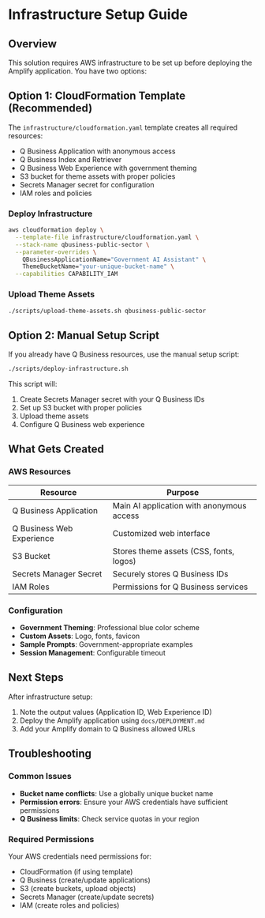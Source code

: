 # Infrastructure Setup Guide

## Overview

This solution requires AWS infrastructure to be set up before deploying the Amplify application. You have two options:

## Option 1: CloudFormation Template (Recommended)

The `infrastructure/cloudformation.yaml` template creates all required resources:

- Q Business Application with anonymous access
- Q Business Index and Retriever
- Q Business Web Experience with government theming
- S3 bucket for theme assets with proper policies
- Secrets Manager secret for configuration
- IAM roles and policies

### Deploy Infrastructure

```bash
aws cloudformation deploy \
  --template-file infrastructure/cloudformation.yaml \
  --stack-name qbusiness-public-sector \
  --parameter-overrides \
    QBusinessApplicationName="Government AI Assistant" \
    ThemeBucketName="your-unique-bucket-name" \
  --capabilities CAPABILITY_IAM
```

### Upload Theme Assets

```bash
./scripts/upload-theme-assets.sh qbusiness-public-sector
```

## Option 2: Manual Setup Script

If you already have Q Business resources, use the manual setup script:

```bash
./scripts/deploy-infrastructure.sh
```

This script will:
1. Create Secrets Manager secret with your Q Business IDs
2. Set up S3 bucket with proper policies
3. Upload theme assets
4. Configure Q Business web experience

## What Gets Created

### AWS Resources

| Resource | Purpose |
|----------|---------|
| Q Business Application | Main AI application with anonymous access |
| Q Business Web Experience | Customized web interface |
| S3 Bucket | Stores theme assets (CSS, fonts, logos) |
| Secrets Manager Secret | Securely stores Q Business IDs |
| IAM Roles | Permissions for Q Business services |

### Configuration

- **Government Theming**: Professional blue color scheme
- **Custom Assets**: Logo, fonts, favicon
- **Sample Prompts**: Government-appropriate examples
- **Session Management**: Configurable timeout

## Next Steps

After infrastructure setup:

1. Note the output values (Application ID, Web Experience ID)
2. Deploy the Amplify application using `docs/DEPLOYMENT.md`
3. Add your Amplify domain to Q Business allowed URLs

## Troubleshooting

### Common Issues

- **Bucket name conflicts**: Use a globally unique bucket name
- **Permission errors**: Ensure your AWS credentials have sufficient permissions
- **Q Business limits**: Check service quotas in your region

### Required Permissions

Your AWS credentials need permissions for:
- CloudFormation (if using template)
- Q Business (create/update applications)
- S3 (create buckets, upload objects)
- Secrets Manager (create/update secrets)
- IAM (create roles and policies)